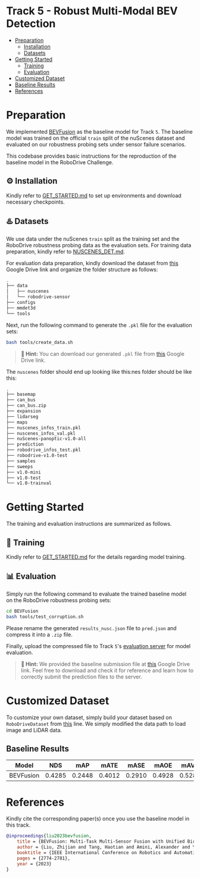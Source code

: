 # Track 5 - Robust Multi-Modal BEV Detection

- [Preparation](#preparation)
  - [Installation](#gear-installation)
  - [Datasets](#hotsprings-datasets)
- [Getting Started](#getting-started)
  - [Training](#rocket-training)
  - [Evaluation](#bar_chart-evaluation)
- [Customized Dataset](#customized-dataset)
- [Baseline Results](#baseline-results)
- [References](#references)


# Preparation

We implemented [BEVFusion](https://ieeexplore.ieee.org/abstract/document/10160968) as the baseline model for Track `5`. The baseline model was trained on the official `train` split of the nuScenes dataset and evaluated on our robustness probing sets under sensor failure scenarios.

This codebase provides basic instructions for the reproduction of the baseline model in the RoboDrive Challenge.


## :gear: Installation

Kindly refer to [GET_STARTED.md](BEVFusion/README.md) to set up environments and download necessary checkpoints. 

## :hotsprings: Datasets

We use data under the nuScenes `train` split as the training set and the RoboDrive robustness probing data as the evaluation sets. For training data preparation, kindly refer to [NUSCENES_DET.md](https://github.com/open-mmlab/mmdetection3d/blob/master/docs/en/datasets/nuscenes_det.md). 

For evaluation data preparation, kindly download the dataset from [this](https://drive.google.com/file/d/1Hw59VToELsB_bJ9qTGuyn9zdDzaZSnT4/view?usp=sharing) Google Drive link and organize the folder structure as follows:

```bash
.
├── data
│   ├── nuscenes
│   └── robodrive-sensor
├── configs
├── mmdet3d
└── tools
```

Next, run the following command to generate the `.pkl` file for the evaluation sets:

```bash
bash tools/create_data.sh
```

> **:blue_car: Hint:** You can download our generated `.pkl` file from [this](https://drive.google.com/drive/folders/1IAGH-io2wR3YjhNTMPc5Vp7kIRwa5Vdw?usp=sharing) Google Drive link.


The `nuscenes` folder should end up looking like this:nes folder should be like this:

```bash
.
├── basemap
├── can_bus
├── can_bus.zip
├── expansion
├── lidarseg
├── maps
├── nuscenes_infos_train.pkl
├── nuscenes_infos_val.pkl
├── nuScenes-panoptic-v1.0-all
├── prediction
├── robodrive_infos_test.pkl
├── robodrive-v1.0-test
├── samples
├── sweeps
├── v1.0-mini
├── v1.0-test
└── v1.0-trainval
```



# Getting Started

The training and evaluation instructions are summarized as follows.

## :rocket: Training

Kindly refer to [GET_STARTED.md](BEVFusion/README.md) for the details regarding model training.

## :bar_chart: Evaluation

Simply run the following command to evaluate the trained baseline model on the RoboDrive robustness probing sets:

```bash
cd BEVFusion
bash tools/test_corruption.sh
```

Please rename the generated `results_nusc.json` file to `pred.json` and compress it into a `.zip` file.


Finally, upload the compressed file to Track `5`'s [evaluation server](https://codalab.lisn.upsaclay.fr/competitions/17137) for model evaluation.

> **:blue_car: Hint:** We provided the baseline submission file at [this](https://drive.google.com/drive/folders/1IAGH-io2wR3YjhNTMPc5Vp7kIRwa5Vdw?usp=drive_link) Google Drive link. Feel free to download and check it for reference and learn how to correctly submit the prediction files to the server.



# Customized Dataset

To customize your own dataset, simply build your dataset based on `RoboDriveDataset` from [this](BEVFusion/mmdet3d/datasets/robodrive_dataset.py#L19) line. We simply modified the data path to load image and LiDAR data.


## Baseline Results

| Model             | NDS    | mAP    | mATE   | mASE   | mAOE   | mAVE   | mAAE   |
| ----------------- | ------ | ------ | ------ | ------ | ------ | ------ | ------ |
| BEVFusion         | 0.4285 | 0.2448 | 0.4012 | 0.2910 | 0.4928 | 0.5289 | 0.2251 |


# References

Kindly cite the corresponding paper(s) once you use the baseline model in this track.
```bibtex
@inproceedings{liu2023bevfusion,
    title = {BEVFusion: Multi-Task Multi-Sensor Fusion with Unified Bird's Eye View Representation},
    author = {Liu, Zhijian and Tang, Haotian and Amini, Alexander and Yang, Xinyu and Mao, Huizi and Rus, Daniela L and Han, Song},
    booktitle = {IEEE International Conference on Robotics and Automation (ICRA)},
    pages = {2774-2781},
    year = {2023}
}
```

